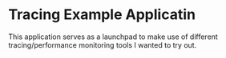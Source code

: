 # Tracing Example Applicatin

This application serves as a launchpad to make use of different tracing/performance monitoring tools I wanted to try out.
